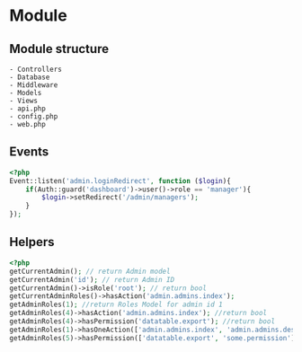# Module 
## Module structure 
    - Controllers 
    - Database
    - Middleware
    - Models
    - Views
    - api.php
    - config.php
    - web.php
    
## Events
```php
<?php
Event::listen('admin.loginRedirect', function ($login){
    if(Auth::guard('dashboard')->user()->role == 'manager'){
        $login->setRedirect('/admin/managers');
    }
});
```

## Helpers
```php
<?php
getCurrentAdmin(); // return Admin model
getCurrentAdmin('id'); // return Admin ID
getCurrentAdmin()->isRole('root'); // return bool
getCurrentAdminRoles()->hasAction('admin.admins.index');
getAdminRoles(1); //return Roles Model for admin id 1
getAdminRoles(4)->hasAction('admin.admins.index'); //return bool
getAdminRoles(4)->hasPermission('datatable.export'); //return bool
getAdminRoles(1)->hasOneAction(['admin.admins.index', 'admin.admins.destroy']); //return bool
getAdminRoles(5)->hasPermission(['datatable.export', 'some.permission']); //return bool

```